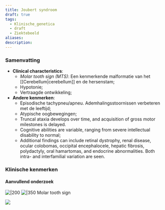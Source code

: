 ```yaml
---
title: Joubert syndroom
draft: true
tags:
  - Klinische_genetica
  - draft
  - Ziektebeeld
aliases: 
description: 
---
```


### Samenvatting
- **Clinical characteristics**: 
	- *Molar tooth sign (MTS)*: Een kenmerkende malformatie van het [[Cerebellum|cerebellum]] en de hersenstam;
	- Hypotonie;
	- Vertraagde ontwikkeling;
- **Andere kenmerken**:
	- Episodische tachypneu/apneu. Ademhalingsstoornissen verbeteren met de leeftijd;
	- Atypische oogbewegingen;
	- Truncal ataxia develops over time, and acquisition of gross motor milestones is delayed.
	- Cognitive abilities are variable, ranging from severe intellectual disability to normal;
	- Additional findings can include retinal dystrophy, renal disease, ocular colobomas, occipital encephalocele, hepatic fibrosis, polydactyly, oral hamartomas, and endocrine abnormalities. Both intra- and interfamilial variation are seen.







### Klinische kenmerken
#### Aanvullend onderzoek
![|200](https://i.imgur.com/8DpuAr6.png)
![|350](https://i.imgur.com/1KxRlEm.png)
Molar tooth sign



![](https://i.imgur.com/LUDOGMe.png)
